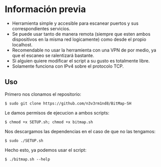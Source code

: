 # Información previa

- Herramienta simple y accesible para escanear puertos y sus correspondientes servicios.
- Se puede usar tanto de manera remota (siempre que esten ambos dispositivos en la misma red logicamente) como desde el propio localhost.
- Recomendable no usar la herramienta con una VPN de por medio, ya que el escaneo se ralentizará bastante.
- Si alguien quiere modificar el script a su gusto es totalmente libre.
- Solamente funciona con IPv4 sobre el protocolo TCP.

## Uso
Primero nos clonamos el repositorio:

`$ sudo git clone https://github.com/n3v3rm1nd8/BitMap-SH`

Le damos permisos de ejecucion a ambos scripts:

`$ chmod +x SETUP.sh; chmod +x bitmap.sh`

Nos descargamos las dependencias en el caso de que no las tengamos:

`$ sudo ./SETUP.sh`

Hecho esto, ya podemos usar el script:

`$ ./bitmap.sh --help`